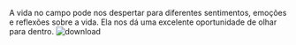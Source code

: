 A vida no campo pode nos despertar para diferentes sentimentos, emoções e reflexões sobre a vida. Ela nos dá uma excelente oportunidade de olhar para dentro.
![download](https://github.com/bahne724/agrinho/assets/172455437/5a7bea00-85e3-4c4f-82a9-0d305742587d)
